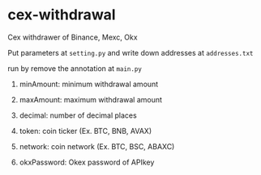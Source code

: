 # cex-withdrawal
Cex withdrawer of Binance, Mexc, Okx

Put parameters at ```setting.py``` and write down addresses at ```addresses.txt```

run by remove the annotation at ```main.py```


1. minAmount: minimum withdrawal amount

2. maxAmount: maximum withdrawal amount

3. decimal: number of decimal places

4. token: coin ticker (Ex. BTC, BNB, AVAX)

5. network: coin network (Ex. BTC, BSC, ABAXC)

6. okxPassword: Okex password of APIkey
